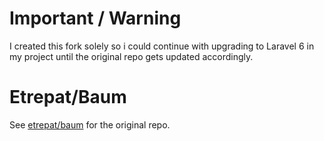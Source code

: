 # Important / Warning
I created this fork solely so i could continue with upgrading to Laravel 6 in my project until the original repo gets updated accordingly.

# Etrepat/Baum
See [etrepat/baum](https://github.com/etrepat/baum) for the original repo.
